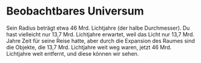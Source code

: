 # Beobachtbares Universum

Sein Radius beträgt etwa 46 Mrd. Lichtjahre (der halbe Durchmesser). Du hast
vielleicht nur 13,7 Mrd. Lichtjahre erwartet, weil das Licht nur 13,7 Mrd. Jahre
Zeit für seine Reise hatte, aber durch die Expansion des Raumes sind die
Objekte, die 13,7 Mrd. Lichtjahre weit weg waren, jetzt 46 Mrd. Lichtjahre weit
entfernt, und diese können wir sehen.
